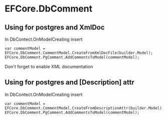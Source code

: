 # EFCore.DbComment

## Using for postgres and XmlDoc

In DbContect.OnModelCreating insert
```
var commentModel = EFCore.DbComment.CommentModel.CreateFromXmlDocFile(builder.Model);
EFCore.DbComment.PgComment.AddCommentsToModel(commentModel);
```
Don't forget to enable XML documentation

## Using for postgres and [Description] attr

In DbContect.OnModelCreating insert
```
var commentModel = EFCore.DbComment.CommentModel.CreateFromDescriptionAttr(builder.Model);
EFCore.DbComment.PgComment.AddCommentsToModel(commentModel);
```
